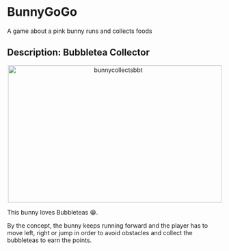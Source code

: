 # BunnyGoGo
A game about a pink bunny runs and collects foods

## Description: Bubbletea Collector

<p align="center">
  <img src="https://github.com/user-attachments/assets/fb97dd48-d27a-4c55-b01e-d01c6aaa4180" alt="bunnycollectsbbt" width="500" height="320">
</p>

This bunny loves Bubbleteas 😁.

By the concept, the bunny keeps running forward and the player has to move left, right or jump in order to avoid obstacles and collect the bubbleteas to earn the points.
